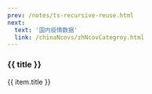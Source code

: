 ```yaml
---
prev: /notes/ts-recursive-reuse.html
next: 
  text: '国内疫情数据'
  link: /chinaNcovs/zhNcovCategroy.html
---
```


<div>
  <h3>{{ title }}</h3>
  <div class="btn-box">
    <my-button v-for="(item, i) in linkList"
               :key="i"
               :type="i % 2 == 0 ? 'primary' : 'danger'"
               @click="handleClick(item.link)">{{ item.title }}</my-button>
  </div>
</div>

<script setup>
import { ref } from 'vue'

const title = ref('海外疫情数据记录')

const linkList = ref([])

linkList.value = [{"title": "20220819-1506","link": "./20220819-1506.html"},{"title": "20220822-0742","link": "./20220822-0742.html"},{"title": "20220825-1046","link": "./20220825-1046.html"},{"title": "20220826-0714","link": "./20220826-0714.html"},{"title": "20220827-0751","link": "./20220827-0751.html"},{"title": "20220828-0718","link": "./20220828-0718.html"},{"title": "20220829-1909","link": "./20220829-1909.html"},{"title": "20220830-1950","link": "./20220830-1950.html"},{"title": "20220901-0712","link": "./20220901-0712.html"},{"title": "20220902-1004","link": "./20220902-1004.html"},{"title": "20220903-0718","link": "./20220903-0718.html"},{"title": "20220904-0720","link": "./20220904-0720.html"},{"title": "20220905-0708","link": "./20220905-0708.html"},{"title": "20220906-0711","link": "./20220906-0711.html"},{"title": "20220907-0747","link": "./20220907-0747.html"},{"title": "20220908-0722","link": "./20220908-0722.html"},{"title": "20220909-0000","link": "./20220909-0000.html"},{"title": "20220910-0715","link": "./20220910-0715.html"},{"title": "20220911-0733","link": "./20220911-0733.html"},{"title": "20220912-1020","link": "./20220912-1020.html"},{"title": "20220913-1001","link": "./20220913-1001.html"},{"title": "20220914-0939","link": "./20220914-0939.html"},{"title": "20220915-0719","link": "./20220915-0719.html"},{"title": "20220916-0722","link": "./20220916-0722.html"},{"title": "20220917-0720","link": "./20220917-0720.html"},{"title": "20220918-0721","link": "./20220918-0721.html"},{"title": "20220919-0912","link": "./20220919-0912.html"},{"title": "20220920-0721","link": "./20220920-0721.html"},{"title": "20220921-0722","link": "./20220921-0722.html"},{"title": "20220922-0723","link": "./20220922-0723.html"},{"title": "20220923-0723","link": "./20220923-0723.html"},{"title": "20220924-1027","link": "./20220924-1027.html"},{"title": "20220925-1022","link": "./20220925-1022.html"},{"title": "20220926-0754","link": "./20220926-0754.html"},{"title": "20220927-0723","link": "./20220927-0723.html"},{"title": "20220927-1454","link": "./20220927-1454.html"},{"title": "20220928-1037","link": "./20220928-1037.html"},{"title": "20220929-0722","link": "./20220929-0722.html"},{"title": "20220930-1037","link": "./20220930-1037.html"},{"title": "20220930-1457","link": "./20220930-1457.html"},{"title": "20221001-0959","link": "./20221001-0959.html"},{"title": "20221002-0958","link": "./20221002-0958.html"},{"title": "20221003-0721","link": "./20221003-0721.html"},{"title": "20221004-0723","link": "./20221004-0723.html"},{"title": "20221005-0719","link": "./20221005-0719.html"},{"title": "20221006-0712","link": "./20221006-0712.html"},{"title": "20221007-0716","link": "./20221007-0716.html"},{"title": "20221008-0941","link": "./20221008-0941.html"},{"title": "20221009-1031","link": "./20221009-1031.html"},{"title": "20221010-0726","link": "./20221010-0726.html"},{"title": "20221011-1014","link": "./20221011-1014.html"},{"title": "20221012-0728","link": "./20221012-0728.html"},{"title": "20221013-0737","link": "./20221013-0737.html"},{"title": "20221014-0943","link": "./20221014-0943.html"},{"title": "20221015-0944","link": "./20221015-0944.html"},{"title": "20221016-1026","link": "./20221016-1026.html"},{"title": "20221017-0726","link": "./20221017-0726.html"},{"title": "20221018-0725","link": "./20221018-0725.html"},{"title": "20221019-0941","link": "./20221019-0941.html"},{"title": "20221020-0714","link": "./20221020-0714.html"},]

const handleClick = (link) => {
  const a = document.createElement('a')
  a.style.display = 'none'
  a.href = link
  a.rel = 'external nofollow'
  a.target = '_blank'
  document.body.appendChild(a)
  a.click()
  document.body.removeChild(a)
}
</script>

<style lang="scss" scoped>
.btn-box {
  display: flex;
  flex-wrap: wrap;
  gap: 10px;
  max-height: 750px;
  overflow: scroll;
}
.el-button + .el-button {
  margin-left: 0;
}
</style>
